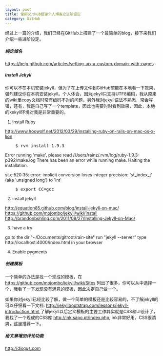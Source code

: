 ```yaml
---
layout: post
title: 使用GitHub搭建个人博客之进阶设定
category: GitHub
---
```


经过上一篇的介绍，我们已经在GitHub上搭建了一个最简单的blog，接下来我们介绍一些进阶设定。

##### 绑定域名

https://help.github.com/articles/setting-up-a-custom-domain-with-pages

##### Install Jekyll

你可以不在本机安装jekyll，但为了在上传文件到GitHub前能在本地看一下效果，强烈建议你在本机安装jekyll。个人体会，因为jekyll只支持UTF8编码，我从原来的wiki里copy文档时常有编码不对的问题，另外我对jekyll语法不熟悉，常会写错，还有，我是自己写了一个template，因此也需要时时看到效果，因此，本地的kekyll环境对我是非常重要的。

1. install Ruby

<http://www.hoowolf.net/2012/03/29/installing-ruby-on-rails-on-mac-os-x-lion>

<pre class="prettyprint">
    $ rvm install 1.9.3
</pre>

Error running 'make', please read /Users/rainz/.rvm/log/ruby-1.9.3-p392/make.log
There has been an error while running make. Halting the installation.

st.c:520:35: error: implicit conversion loses integer precision: 'st_index_t' (aka 'unsigned long') to 'int'

<pre class="prettyprint">
    $ export CC=gcc
</pre>

2. install jekyll

http://equation85.github.com/blog/install-jekyll-on-mac/
https://github.com/mojombo/jekyll/wiki/Install
http://brandonbohling.com/2011/08/27/Installing-Jekyll-on-Mac/

3. have a try

go to the dir "~/Documents/gitroot/rain-site"
run "jekyll --server"
type http://localhost:4000/index.html in your browser

4. Enable pygments

##### 创建模板

一个简单的办法是找一个现成的模板，在 <https://github.com/mojombo/jekyll/wiki/Sites> 列出了很多，你可以从中选择一个，我看了一下发现没有满意的模板，因此决定自己做一个。

如果你对jekyll已经比较了解，做一个简单的模板还是比较容易的，不了解jekyll的可以仔细看一下文档: <http://jekyllbootstrap.com/lessons/jekyll-introduction.html>,了解jekyll以后定义模板的主要工作其实就是CSS和UI设计了，我找了一个现成的CSS库 <http://ink.sapo.pt/index.php>, ink非常好用，CSS很清爽，这里推荐一下。

##### 给文章增加评论功能

<http://disqus.com>